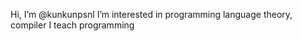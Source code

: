 Hi, I’m @kunkunpsnl
I’m interested in programming language theory, compiler
I teach programming

<!---
kunkunpsnl/kunkunpsnl is a ✨ special ✨ repository because its `README.md` (this file) appears on your GitHub profile.
You can click the Preview link to take a look at your changes.
--->
